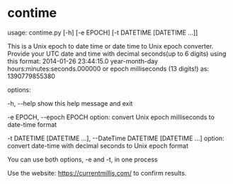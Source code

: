 # contime

usage: contime.py [-h] [-e EPOCH] [-t DATETIME [DATETIME ...]]

This is a Unix epoch to date time or date time to Unix epoch converter. Provide your UTC date and time with
decimal seconds(up to 6 digits) using this format: 2014-01-26 23:44:15.0 year-month-day
hours:minutes:seconds.000000 or epoch milliseconds (13 digits!) as: 1390779855380

options:

-h, --help show this help message and exit

-e EPOCH, --epoch EPOCH   option: convert Unix epoch milliseconds to date-time format

-t DATETIME [DATETIME ...], --DateTime DATETIME [DATETIME ...]    option: convert date-time with decimal seconds to Unix epoch format

You can use both options, -e and -t, in one process


Use the website:
https://currentmillis.com/
to confirm results.
